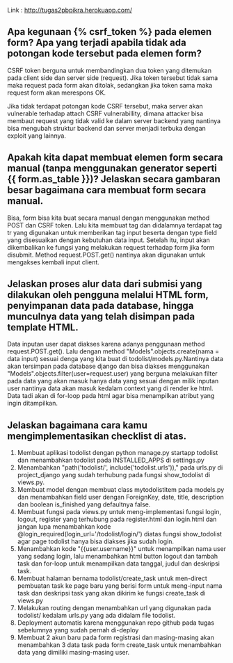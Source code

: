 Link : http://tugas2pbpikra.herokuapp.com/

##  Apa kegunaan {% csrf_token %} pada elemen form? Apa yang terjadi apabila tidak ada potongan kode tersebut pada elemen form?

CSRF token berguna untuk membandingkan dua token yang ditemukan pada client side dan server side (request). Jika token tersebut tidak sama maka request pada form akan ditolak, sedangkan jika token sama maka request form akan merespons OK.

Jika tidak terdapat potongan kode CSRF tersebut, maka server akan vulnerable terhadap attach CSRF vulnerabillity, dimana attacker bisa membaut request yang tidak valid ke dalam server backend yang nantinya bisa mengubah struktur backend dan server menjadi terbuka dengan exploit yang lainnya.

## Apakah kita dapat membuat elemen form secara manual (tanpa menggunakan generator seperti {{ form.as_table }})? Jelaskan secara gambaran besar bagaimana cara membuat form secara manual.

Bisa, form bisa kita buat secara manual dengan menggunakan method POST dan CSRF token. Lalu kita membuat tag dan didalamnya terdapat tag tr yang digunakan untuk memberikan tag input beserta dengan type field yang disesuaikan dengan kebutuhan data input. Setelah itu, input akan dikembalikan ke fungsi yang melakukan request terhadap form jika form disubmit. Method request.POST.get() nantinya akan digunakan untuk mengakses kembali input client.

## Jelaskan proses alur data dari submisi yang dilakukan oleh pengguna melalui HTML form, penyimpanan data pada database, hingga munculnya data yang telah disimpan pada template HTML.

Data inputan user dapat diakses karena adanya penggunaan method request.POST.get(). Lalu dengan method  "Models".objects.create(nama = data input) sesuai denga yang kita buat di todolist/models.py.Nantinya data akan tersimpan pada database django dan bisa diakses menggunakan "Models".objects.filter(user=request.user) yang berguna melakukan filter pada data yang akan masuk hanya data yang sesuai dengan milik inputan user nantinya data akan masuk kedalam context yang di render ke html. Data tadi akan di for-loop pada html agar bisa menampilkan atribut yang ingin ditampilkan.

## Jelaskan bagaimana cara kamu mengimplementasikan checklist di atas.

1. Membuat aplikasi todolist dengan python manage.py startapp todolist dan menambahkan todolist pada INSTALLED_APPS di settings.py
2. Menambahkan "path('todolist/', include('todolist.urls'))," pada urls.py di project_django yang sudah terhubung pada fungsi show_todolist di views.py.
3. Membuat model dengan membuat class mytodolistitem pada models.py dan menambahkan field user dengan ForeignKey, date, title, description dan boolean is_finished yang defaultnya false.
4. Membuat fungsi pada views.py untuk meng-implementasi fungsi login, logout, register yang terhubung pada register.html dan login.html dan jangan lupa menambahkan kode @login_required(login_url='/todolist/login/')  diatas fungsi show_todolist agar page todolist hanya bisa diakses jika sudah login.
5. Menambahkan kode "{{user.username}}" untuk menampilkan nama user yang sedang login, lalu menambahkan html button logout dan tambah task dan for-loop untuk menampilkan data tanggal, judul dan deskripsi task.
6. Membuat halaman bernama todolist/create_task untuk men-direct pembuatan task ke page baru yang berisi form untuk meng-input nama task dan deskripsi task yang akan dikirim ke fungsi create_task  di views.py
7. Melakukan routing dengan menambahkan url yang digunakan pada todolist/ kedalam urls.py yang ada didalam file todolist.
8. Deployment automatis karena menggunakan repo github pada tugas sebelumnya yang sudah pernah di-deploy
9. Membuat 2 akun baru pada form registrasi dan masing-masing akan menambahkan 3 data task pada form create_task untuk menambahkan data yang dimiliki masing-masing user.


















